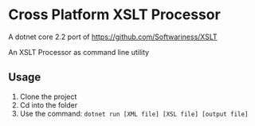 # Cross Platform XSLT Processor
A dotnet core 2.2 port of https://github.com/Softwariness/XSLT

An XSLT Processor as command line utility

## Usage
1. Clone the project
2. Cd into the folder
3. Use the command:
  ```dotnet run [XML file] [XSL file] [output file]```
